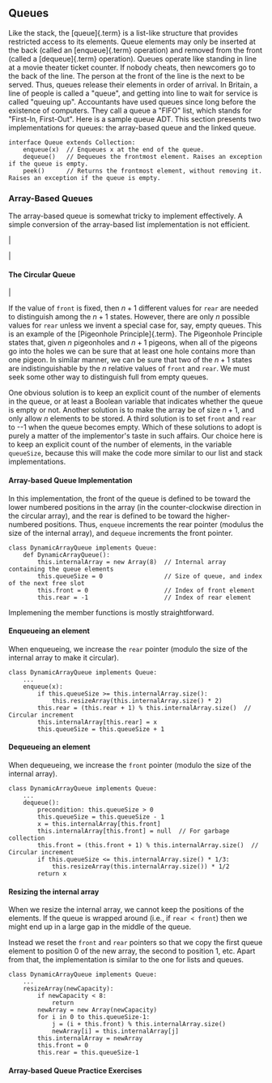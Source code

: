 
## Queues

Like the stack, the [queue]{.term} is a
list-like structure that provides restricted access to its elements.
Queue elements may only be inserted at the back (called an
[enqueue]{.term} operation) and removed from the
front (called a [dequeue]{.term} operation).
Queues operate like standing in line at a movie theater ticket counter.
If nobody cheats, then newcomers go to the back of the line. The person
at the front of the line is the next to be served. Thus, queues release
their elements in order of arrival. In Britain, a line of people is
called a "queue", and getting into line to wait for service is called
"queuing up". Accountants have used queues since long before the
existence of computers. They call a queue a "FIFO" list, which stands
for "First-In, First-Out". Here is a sample queue ADT. This section
presents two implementations for queues: the array-based queue and the
linked queue.

    interface Queue extends Collection:
        enqueue(x)  // Enqueues x at the end of the queue.
        dequeue()   // Dequeues the frontmost element. Raises an exception if the queue is empty.
        peek()      // Returns the frontmost element, without removing it. Raises an exception if the queue is empty.


### Array-Based Queues

The array-based queue is somewhat tricky to implement effectively. A
simple conversion of the array-based list implementation is not
efficient.

<inlineav id="aqueueFirstCON" src="List/aqueueFirstCON.js" name="Array-based Queue Positions Slideshow" links="List/aqueueCON.css"/>

| 

<inlineav id="aqueueDriftCON" src="List/aqueueDriftCON.js" name="Array-based Queue Drift Slideshow" links="List/aqueueCON.css"/>

| 

<inlineav id="aqueueBadCON" src="List/aqueueBadCON.js" name="Array-based Queue Bad Representation Slideshow" links="List/aqueueCON.css"/>

#### The Circular Queue

<inlineav id="aqueueCircularCON" src="List/aqueueCircularCON.js" script="DataStructures/CircularQueue.js" name="Circular Array-based Queue Slideshow" links="List/aqueueCON.css"/>

| 

<inlineav id="aqueueEmptyCON" src="List/aqueueEmptyCON.js" script="DataStructures/CircularQueue.js" name="Empty Circular Array-based Queue Slideshow" links="List/aqueueCON.css"/>

If the value of `front` is fixed, then $n+1$ different values for `rear`
are needed to distinguish among the $n+1$ states. However, there are
only $n$ possible values for `rear` unless we invent a special case for,
say, empty queues. This is an example of the
[Pigeonhole Principle]{.term}. The Pigeonhole
Principle states that, given $n$ pigeonholes and $n+1$ pigeons, when all
of the pigeons go into the holes we can be sure that at least one hole
contains more than one pigeon. In similar manner, we can be sure that
two of the $n+1$ states are indistinguishable by the $n$ relative values
of `front` and `rear`. We must seek some other way to distinguish full
from empty queues.

One obvious solution is to keep an explicit count of the number of
elements in the queue, or at least a Boolean variable that indicates
whether the queue is empty or not. Another solution is to make the array
be of size $n+1$, and only allow $n$ elements to be stored. A third
solution is to set `front` and `rear` to --1 when the queue becomes
empty. Which of these solutions to adopt is purely a matter of the
implementor's taste in such affairs. Our choice here is to keep an
explicit count of the number of elements, in the variable `queueSize`,
because this will make the code more similar to our list and stack
implementations.

#### Array-based Queue Implementation

In this implementation, the front of the queue is defined to be toward
the lower numbered positions in the array (in the counter-clockwise
direction in the circular array), and the rear is defined to be toward
the higher-numbered positions. Thus, `enqueue` increments the rear
pointer (modulus the size of the internal array), and `dequeue`
increments the front pointer.

    class DynamicArrayQueue implements Queue:
        def DynamicArrayQueue():
            this.internalArray = new Array(8)  // Internal array containing the queue elements
            this.queueSize = 0                 // Size of queue, and index of the next free slot
            this.front = 0                     // Index of front element
            this.rear = -1                     // Index of rear element

Implemening the member functions is mostly straightforward.

#### Enqueueing an element

When enqueueing, we increase the `rear` pointer (modulo the size of the
internal array to make it circular).

    class DynamicArrayQueue implements Queue:
        ...
        enqueue(x):
            if this.queueSize >= this.internalArray.size():
                this.resizeArray(this.internalArray.size() * 2)
            this.rear = (this.rear + 1) % this.internalArray.size()  // Circular increment
            this.internalArray[this.rear] = x
            this.queueSize = this.queueSize + 1


#### Dequeueing an element

When dequeueing, we increase the `front` pointer (modulo the size of the
internal array).

    class DynamicArrayQueue implements Queue:
        ...
        dequeue():
            precondition: this.queueSize > 0
            this.queueSize = this.queueSize - 1
            x = this.internalArray[this.front]
            this.internalArray[this.front] = null  // For garbage collection
            this.front = (this.front + 1) % this.internalArray.size()  // Circular increment
            if this.queueSize <= this.internalArray.size() * 1/3:
                this.resizeArray(this.internalArray.size()) * 1/2
            return x


#### Resizing the internal array

When we resize the internal array, we cannot keep the positions of the
elements. If the queue is wrapped around (i.e., if `rear < front`) then
we might end up in a large gap in the middle of the queue.

Instead we reset the `front` and `rear` pointers so that we copy the
first queue element to position 0 of the new array, the second to
position 1, etc. Apart from that, the implementation is similar to the
one for lists and queues.


    class DynamicArrayQueue implements Queue:
        ...
        resizeArray(newCapacity):
            if newCapacity < 8: 
                return
            newArray = new Array(newCapacity)
            for i in 0 to this.queueSize-1:
                j = (i + this.front) % this.internalArray.size()
                newArray[i] = this.internalArray[j]
            this.internalArray = newArray
            this.front = 0
            this.rear = this.queueSize-1


#### Array-based Queue Practice Exercises

<avembed id="AqueueEnqueuePRO" src="ChalmersGU/AqueueEnqueuePRO.html" type="ka" name="Array-based Queue Enqueue Exercise"/>

<avembed id="AqueueDequeuePRO" src="ChalmersGU/AqueueDequeuePRO.html" type="ka" name="Array-based Queue Dequeue Exercise"/>


